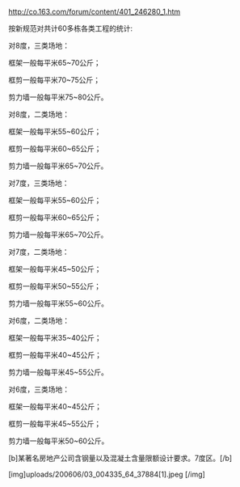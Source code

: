 http://co.163.com/forum/content/401_246280_1.htm

按新规范对共计60多栋各类工程的统计: 
对8度，三类场地： 
框架一般每平米65~70公斤； 
框剪一般每平米70~75公斤； 
剪力墙一般每平米75~80公斤。 
对8度，二类场地： 
框架一般每平米55~60公斤； 
框剪一般每平米60~65公斤； 
剪力墙一般每平米65~70公斤。 
对7度，三类场地： 
框架一般每平米55~60公斤； 
框剪一般每平米60~65公斤； 
剪力墙一般每平米65~70公斤。 
对7度，二类场地： 
框架一般每平米45~50公斤； 
框剪一般每平米50~55公斤； 
剪力墙一般每平米55~60公斤。 
对6度，二类场地： 
框架一般每平米35~40公斤； 
框剪一般每平米40~45公斤； 
剪力墙一般每平米45~55公斤。 
对6度，三类场地： 
框架一般每平米40~45公斤； 
框剪一般每平米45~55公斤； 
剪力墙一般每平米50~60公斤。

[b]某著名房地产公司含钢量以及混凝土含量限额设计要求。7度区。[/b]
 [img]uploads/200606/03_004335_64_37884[1].jpeg [/img]
